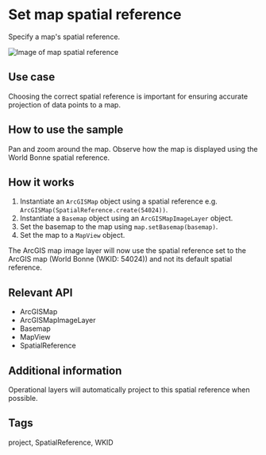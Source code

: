 # Set map spatial reference

Specify a map's spatial reference.

![Image of map spatial reference](set-map-spatial-reference.png)

## Use case

Choosing the correct spatial reference is important for ensuring accurate projection of data points to a map.  

## How to use the sample

Pan and zoom around the map. Observe how the map is displayed using the World Bonne spatial reference.

## How it works

1. Instantiate an `ArcGISMap` object using a spatial reference e.g. `ArcGISMap(SpatialReference.create(54024))`.
2. Instantiate a `Basemap` object using an `ArcGISMapImageLayer` object.
3. Set the basemap to the map using `map.setBasemap(basemap)`.
4. Set the map to a `MapView` object.

The ArcGIS map image layer will now use the spatial reference set to the ArcGIS map (World Bonne (WKID: 54024)) and not its default spatial reference.
 
## Relevant API

- ArcGISMap
- ArcGISMapImageLayer
- Basemap
- MapView
- SpatialReference

## Additional information

Operational layers will automatically project to this spatial reference when possible.

## Tags

project, SpatialReference, WKID